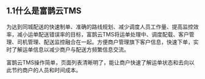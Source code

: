 ## 1.1什么是富鹊云TMS 
为达到同城配送的快速制单、准确的路线规划、减少调度人员工作量、提高监控效率，减小运单配送错误率的目标，富鹊云TMS将运单处理中、调度配载、客户管理、司机管理、配送监控融合在一起。方便商户管理旗下客户信息，快速下单，实时了解运单信息以减少商户与配送方频繁信息交流。

富鹊云TMS操作简单，页面列表清晰明了，能让商户快速了解运单状态和去向以此节约商户的人员和时间成本。


